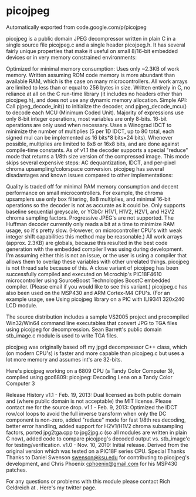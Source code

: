 # picojpeg
Automatically exported from code.google.com/p/picojpeg

picojpeg is a public domain JPEG decompressor written in plain C in a single source file picojpeg.c and a single header picojpeg.h. It has several fairly unique properties that make it useful on small 8/16-bit embedded devices or in very memory constrained environments:

Optimized for minimal memory consumption: Uses only ~2.3KB of work memory.
Written assuming ROM code memory is more abundant than available RAM, which is the case on many microcontrollers.
All work arrays are limited to less than or equal to 256 bytes in size.
Written entirely in C, no reliance at all on the C run-time library (it includes no headers other than picojpeg.h), and does not use any dynamic memory allocation.
Simple API: Call pjpeg_decode_init() to initialize the decoder, and pjpeg_decode_mcu() to decode each MCU (Minimum Coded Unit).
Majority of expressions use only 8-bit integer operations, most variables are only 8-bits. 16-bit operations are only used when necessary.
Uses a Winograd IDCT to minimize the number of multiplies (5 per 1D IDCT, up to 80 total, each signed mul can be implemented as 16 bits*8 bits=24 bits).
Whenever possible, multiplies are limited to 8x8 or 16x8 bits, and are done against compile-time constants.
As of v1.1 the decoder supports a special "reduce" mode that returns a 1/8th size version of the compressed image. This mode skips several expensive steps: AC dequantization, IDCT, and per-pixel chroma upsampling/colorspace conversion.
picojpeg has several disadantages and known issues compared to other implementations:

Quality is traded off for minimal RAM memory consumption and decent performance on small microcontrollers. For example, the chroma upsamplers use only box filtering, 8x8 multiplies, and minimal 16-bit operations so the decoder is not as accurate as it could be.
Only supports baseline sequential greyscale, or YCbCr H1V1, H1V2, H2V1, and H2V2 chroma sampling factors. Progressive JPEG's are not supported.
The Huffman decoder currently only reads a bit at a time to minimize RAM usage, so it's pretty slow. (However, on microcontroller CPU's with weak integer shift capabilities this method may be reasonable.)
All work arrays (approx. 2.3KB) are globals, because this resulted in the best code generation with the embedded compiler I was using during development. I'm assuming either this is not an issue, or the user is using a compiler that allows them to overlap these variables with other unrelated things. picojpeg is not thread safe because of this.
A close variant of picojpeg has been successfully compiled and executed on Microchip's PIC18F4610 microcontroller using SourceBoost Technologies BoostC embedded compiler. (Please email if you would like to see this variant.) picojpeg.c has also been used on the MSP430 and ARM Cortex-M4 CPU's. (For an example usage, see Using picojpeg library on a PIC with ILI9341 320x240 LCD module.

The source distribution includes a sample VS2005 project and precompiled Win32/Win64 command line executables that convert JPG to TGA files using picojpeg for decompression. Sean Barrett's public domain stb_image.c module is used to write TGA files.

picojpeg was originally based off my jpgd decompressor C++ class, which (on modern CPU's) is faster and more capable than picojpeg.c but uses a lot more memory and assumes int's are 32-bits.

Here's picojpeg working on a 6809 CPU (a Tandy Color Computer 3), compiled using gcc6809: picojpeg: Decoding Lena on a Tandy Color Computer 3

Release History
v1.1 - Feb. 19, 2013: Dual licensed as both public domain and (where public domain is not acceptable) the MIT license. Please contact me for the source drop.
v1.1 - Feb. 9, 2013: Optimized the IDCT row/col loops to avoid the full inverse transform when only the DC component is non-zero, added "reduce" mode for fast 1/8th res decoding, better error handling, added support for H2V1/H1V2 chroma subsampling factors, ported jpg2tga.cpp to jpg2jpg.c (so all modules are written in plain C now), added code to compare picojpeg's decoded output vs. stb_image'c for testing/verification.
v1.0 - Nov. 10, 2010: Initial release. Derived from the original version which was tested on a PIC18F series CPU.
Special Thanks
Thanks to Daniel Swenson <swenson@ksu.edu> for contributing to picojpeg's development, and Chris Phoenix <cphoenix@gmail.com> for his MSP430 patches.

For any questions or problems with this module please contact Rich Geldreich at <richgel99 at gmail.com>. Here's my twitter page.



